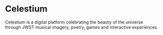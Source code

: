 # Celestium
Celestium is a digital platform celebrating the beauty of the universe through JWST musical imagery, poetry, games and interactive experiences.
